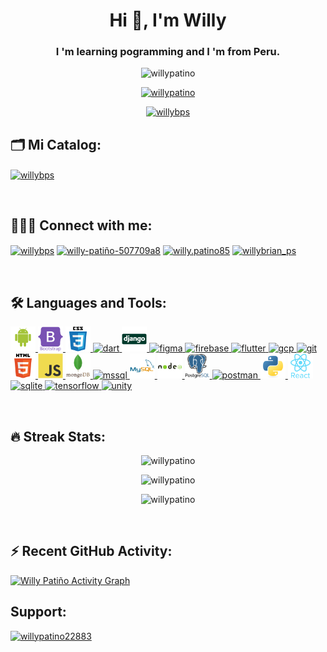 <h1 align="center">Hi 👋, I'm Willy</h1>
<h3 align="center">I 'm learning pogramming and I 'm from Peru.</h3>

<p align="center"> <img src="https://komarev.com/ghpvc/?username=willypatino&label=Profile%20views&color=0e75b6&style=flat" alt="willypatino" /> </p>

<p align="center"> <a href="https://github.com/ryo-ma/github-profile-trophy"><img src="https://github-profile-trophy.vercel.app/?username=willypatino&theme=algolia" alt="willypatino" /></a> </p>

<p align="center"> <a href="https://twitter.com/willybps" target="blank"><img src="https://img.shields.io/twitter/follow/willybps?logo=twitter&style=for-the-badge" alt="willybps" /></a> </p>

<h2 align="left">🗂️ Mi Catalog:</h2>
<p align="left">
<a href="https://willypatino.github.io/codigo-web-13/" target="blank"><img align="center" src="https://pngset.com/images/github-logo-label-text-symbol-transparent-png-2425199.png" alt="willybps" height="40" width="40" /></a>
</p>&nbsp;&nbsp;
  
<h2 align="left">👨🏻‍💻 Connect with me:</h2>
<p align="left">
<a href="https://twitter.com/willybps" target="blank"><img align="center" src="https://raw.githubusercontent.com/rahuldkjain/github-profile-readme-generator/master/src/images/icons/Social/twitter.svg" alt="willybps" height="30" width="40" /></a>
<a href="https://linkedin.com/in/willy-patiño-507709a8" target="blank"><img align="center" src="https://raw.githubusercontent.com/rahuldkjain/github-profile-readme-generator/master/src/images/icons/Social/linked-in-alt.svg" alt="willy-patiño-507709a8" height="30" width="40" /></a>
<a href="https://fb.com/willy.patino85" target="blank"><img align="center" src="https://raw.githubusercontent.com/rahuldkjain/github-profile-readme-generator/master/src/images/icons/Social/facebook.svg" alt="willy.patino85" height="30" width="40" /></a>
<a href="https://instagram.com/willybrian_ps" target="blank"><img align="center" src="https://raw.githubusercontent.com/rahuldkjain/github-profile-readme-generator/master/src/images/icons/Social/instagram.svg" alt="willybrian_ps" height="30" width="40" /></a>
</p>&nbsp;&nbsp;

<h2 align="left">🛠  Languages and Tools:</h2>
<p align="left"> <a href="https://developer.android.com" target="_blank" rel="noreferrer"> <img src="https://raw.githubusercontent.com/devicons/devicon/master/icons/android/android-original-wordmark.svg" alt="android" width="40" height="40"/> </a> <a href="https://getbootstrap.com" target="_blank" rel="noreferrer"> <img src="https://raw.githubusercontent.com/devicons/devicon/master/icons/bootstrap/bootstrap-plain-wordmark.svg" alt="bootstrap" width="40" height="40"/> </a> <a href="https://www.w3schools.com/css/" target="_blank" rel="noreferrer"> <img src="https://raw.githubusercontent.com/devicons/devicon/master/icons/css3/css3-original-wordmark.svg" alt="css3" width="40" height="40"/> </a> <a href="https://dart.dev" target="_blank" rel="noreferrer"> <img src="https://www.vectorlogo.zone/logos/dartlang/dartlang-icon.svg" alt="dart" width="40" height="40"/> </a> <a href="https://www.djangoproject.com/" target="_blank" rel="noreferrer"> <img src="https://raw.githubusercontent.com/devicons/devicon/master/icons/django/django-original.svg" alt="django" width="40" height="40"/> </a> <a href="https://www.figma.com/" target="_blank" rel="noreferrer"> <img src="https://www.vectorlogo.zone/logos/figma/figma-icon.svg" alt="figma" width="40" height="40"/> </a> <a href="https://firebase.google.com/" target="_blank" rel="noreferrer"> <img src="https://www.vectorlogo.zone/logos/firebase/firebase-icon.svg" alt="firebase" width="40" height="40"/> </a> <a href="https://flutter.dev" target="_blank" rel="noreferrer"> <img src="https://www.vectorlogo.zone/logos/flutterio/flutterio-icon.svg" alt="flutter" width="40" height="40"/> </a> <a href="https://cloud.google.com" target="_blank" rel="noreferrer"> <img src="https://www.vectorlogo.zone/logos/google_cloud/google_cloud-icon.svg" alt="gcp" width="40" height="40"/> </a> <a href="https://git-scm.com/" target="_blank" rel="noreferrer"> <img src="https://www.vectorlogo.zone/logos/git-scm/git-scm-icon.svg" alt="git" width="40" height="40"/> </a> <a href="https://www.w3.org/html/" target="_blank" rel="noreferrer"> <img src="https://raw.githubusercontent.com/devicons/devicon/master/icons/html5/html5-original-wordmark.svg" alt="html5" width="40" height="40"/> </a> <a href="https://developer.mozilla.org/en-US/docs/Web/JavaScript" target="_blank" rel="noreferrer"> <img src="https://raw.githubusercontent.com/devicons/devicon/master/icons/javascript/javascript-original.svg" alt="javascript" width="40" height="40"/> </a> <a href="https://www.mongodb.com/" target="_blank" rel="noreferrer"> <img src="https://raw.githubusercontent.com/devicons/devicon/master/icons/mongodb/mongodb-original-wordmark.svg" alt="mongodb" width="40" height="40"/> </a> <a href="https://www.microsoft.com/en-us/sql-server" target="_blank" rel="noreferrer"> <img src="https://www.svgrepo.com/show/303229/microsoft-sql-server-logo.svg" alt="mssql" width="40" height="40"/> </a> <a href="https://www.mysql.com/" target="_blank" rel="noreferrer"> <img src="https://raw.githubusercontent.com/devicons/devicon/master/icons/mysql/mysql-original-wordmark.svg" alt="mysql" width="40" height="40"/> </a> <a href="https://nodejs.org" target="_blank" rel="noreferrer"> <img src="https://raw.githubusercontent.com/devicons/devicon/master/icons/nodejs/nodejs-original-wordmark.svg" alt="nodejs" width="40" height="40"/> </a> <a href="https://www.postgresql.org" target="_blank" rel="noreferrer"> <img src="https://raw.githubusercontent.com/devicons/devicon/master/icons/postgresql/postgresql-original-wordmark.svg" alt="postgresql" width="40" height="40"/> </a> <a href="https://postman.com" target="_blank" rel="noreferrer"> <img src="https://www.vectorlogo.zone/logos/getpostman/getpostman-icon.svg" alt="postman" width="40" height="40"/> </a> <a href="https://www.python.org" target="_blank" rel="noreferrer"> <img src="https://raw.githubusercontent.com/devicons/devicon/master/icons/python/python-original.svg" alt="python" width="40" height="40"/> </a> <a href="https://reactjs.org/" target="_blank" rel="noreferrer"> <img src="https://raw.githubusercontent.com/devicons/devicon/master/icons/react/react-original-wordmark.svg" alt="react" width="40" height="40"/> </a> <a href="https://www.sqlite.org/" target="_blank" rel="noreferrer"> <img src="https://www.vectorlogo.zone/logos/sqlite/sqlite-icon.svg" alt="sqlite" width="40" height="40"/> </a> <a href="https://www.tensorflow.org" target="_blank" rel="noreferrer"> <img src="https://www.vectorlogo.zone/logos/tensorflow/tensorflow-icon.svg" alt="tensorflow" width="40" height="40"/> </a> <a href="https://unity.com/" target="_blank" rel="noreferrer"> <img src="https://www.vectorlogo.zone/logos/unity3d/unity3d-icon.svg" alt="unity" width="40" height="40"/> </a> </p>&nbsp;&nbsp;

<h2 align="left">🔥  Streak Stats:</h2>

<p align="center"><img src="https://github-readme-streak-stats.herokuapp.com/?user=willypatino&theme=algolia" alt="willypatino" /></p>

<p align="center"><img src="https://github-readme-stats.vercel.app/api/top-langs?username=willypatino&show_icons=true&locale=en&layout=compact&theme=algolia" alt="willypatino" /></p>

<p align="center"><img src="https://github-readme-stats.vercel.app/api?username=willypatino&show_icons=true&theme=algolia&locale=en" alt="willypatino" /></p>&nbsp;&nbsp;


<h2 align="left">⚡️  Recent GitHub Activity:</h2>

<a href="https://github.com/WillyPatino"><img alt="Willy Patiño Activity Graph" src="https://activity-graph.herokuapp.com/graph?username=WillyPatino&theme=react-dark" /></a>&nbsp;&nbsp;


<h2 align="left">Support:</h2>
<p align="left" ><a href="https://ko-fi.com/willypatino22883"> <img src="https://cdn.ko-fi.com/cdn/kofi3.png?v=3" height="50" width="210" alt="willypatino22883" /></a></p><br>


